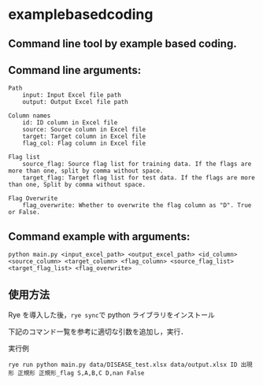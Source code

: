 # examplebasedcoding

## Command line tool by example based coding.

## Command line arguments:

    Path
        input: Input Excel file path
        output: Output Excel file path
    
    Column names
        id: ID column in Excel file
        source: Source column in Excel file
        target: Target column in Excel file
        flag_col: Flag column in Excel file
    
    Flag list
        source_flag: Source flag list for training data. If the flags are more than one, split by comma without space.
        target_flag: Target flag list for test data. If the flags are more than one, Split by comma without space.

    Flag Overwrite
        flag_overwrite: Whether to overwrite the flag column as "D". True or False.

## Command example with arguments:

    python main.py <input_excel_path> <output_excel_path> <id_column> <source_column> <target_column> <flag_column> <source_flag_list> <target_flag_list> <flag_overwrite>

## 使用方法

Rye を導入した後，`rye sync`で python ライブラリをインストール

下記のコマンド一覧を参考に適切な引数を追加し，実行．

実行例

```
rye run python main.py data/DISEASE_test.xlsx data/output.xlsx ID 出現形 正規形 正規形_flag S,A,B,C D,nan False
```



